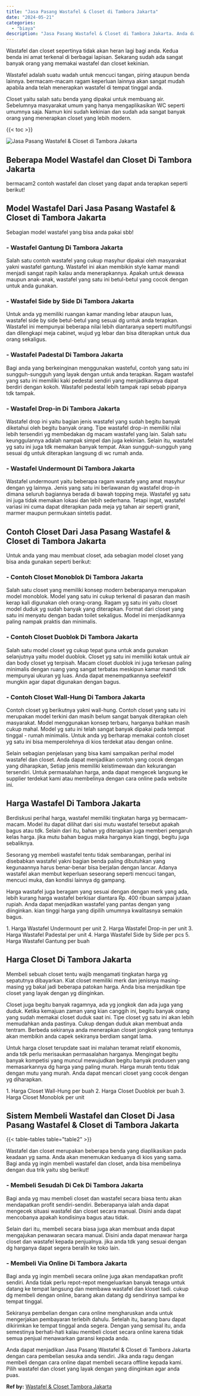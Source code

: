 ```yaml
---
title: "Jasa Pasang Wastafel & Closet di Tambora Jakarta"
date: "2024-05-21"
categories: 
  - "biaya"
description: "Jasa Pasang Wastafel & Closet di Tambora Jakarta. Anda dapat menjadikan Jasa Pasang Wastafel & Closet di Tambora Jakarta dengan cara pembelian sesuka anda se..."
---
```


Wastafel dan closet sepertinya tidak akan heran lagi bagi anda. Kedua benda ini amat terkenal di berbagai lapisan. Sekarang sudah ada sangat banyak orang yang memakai wastafel dan closet kekinian.

Wastafel adalah suatu wadah untuk mencuci tangan, piring ataupun benda lainnya. bermacam-macam ragam keperluan lainnya akan sangat mudah apabila anda telah menerapkan wastafel di tempat tinggal anda.

Closet yaitu salah satu benda yang dipakai untuk membuang air. Sebelumnya masyarakat umum yang hanya mengaplikasikan WC seperti umumnya saja. Namun kini sudah kekinian dan sudah ada sangat banyak orang yang menerapkan closet yang lebih modern.

{{< toc >}}

![Jasa Pasang Wastafel & Closet di Tambora Jakarta](/images/wastafel-closet-murah46.png)

## Beberapa Model Wastafel dan Closet Di Tambora Jakarta

bermacam2 contoh wastafel dan closet yang dapat anda terapkan seperti berikut!

## Model Wastafel Dari Jasa Pasang Wastafel & Closet di Tambora Jakarta

Sebagian model wastafel yang bisa anda pakai sbb!

### \- Wastafel Gantung Di Tambora Jakarta

Salah satu contoh wastafel yang cukup masyhur dipakai oleh masyarakat yakni wastafel gantung. Wastafel ini akan membikin style kamar mandi menjadi sangat rapih kalau anda menerapkannya. Apakah untuk dewasa maupun anak-anak, wastafel yang satu ini betul-betul yang cocok dengan untuk anda gunakan.

### \- Wastafel Side by Side Di Tambora Jakarta

Untuk anda yg memiliki ruangan kamar manding lebar ataupun luas, wastafel side by side betul-betul yang sesuai dg untuk anda terapkan. Wastafel ini mempunyai beberapa nilai lebih diantaranya seperti multifungsi dan dilengkapi meja cabinet, wujud yg lebar dan bisa diterapkan untuk dua orang sekaligus.

### \- Wastafel Padestal Di Tambora Jakarta

Bagi anda yang berkeinginan menggunakan wasteful, contoh yang satu ini sungguh-sungguh yang layak dengan untuk anda terapkan. Ragam wastafel yang satu ini memiliki kaki pedestal sendiri yang menjadikannya dapat berdiri dengan kokoh. Wastafel pedestal lebih tampak rapi sebab pipanya tdk tampak.

### \- Wastafel Drop-in Di Tambora Jakarta

Wastafel drop ini yaitu bagian jenis wastafel yang sudah begitu banyak diketahui oleh begitu banyak orang. Tipe wastafel drop-in memiliki nilai lebih tersendiri yg membedakan dg macam wastafel yang lain. Salah satu keunggulannya adalah nampak simpel dan juga kekinian. Selain itu, wastafel yg satu ini juga tdk memakan banyak tempat. Akan sungguh-sungguh yang sesuai dg untuk diterapkan langsung di wc rumah anda.

### \- Wastafel Undermount Di Tambora Jakarta

Wastafel undermount yaitu beberapa ragam wastafe yang amat masyhur dengan yg lainnya. Jenis yang satu ini berlawanan dg wastafel drop-in dimana seluruh bagiannya berada di bawah topping meja. Wastafel yg satu ini juga tidak memakan lokasi dan lebih sederhana. Tetapi ingat, wastafel variasi ini cuma dapat diterapkan pada meja yg tahan air seperti granit, marmer maupun permukaan sintetis padat.

## Contoh Closet Dari Jasa Pasang Wastafel & Closet di Tambora Jakarta

Untuk anda yang mau membuat closet, ada sebagian model closet yang bisa anda gunakan seperti berikut:

### \- Contoh Closet Monoblok Di Tambora Jakarta

Salah satu closet yang memiliki konsep modern beberapanya merupakan model monoblok. Model yang satu ini cukup terkenal di pasaran dan masih kerap kali digunakan oleh orang-orang. Ragam yg satu ini yaitu closet model duduk yg sudah banyak yang diterapkan. Format dari closet yang satu ini menyatu dengan badan toilet sekaligus. Model ini menjadikannya paling nampak praktis dan minimalis.

### \- Contoh Closet Duoblok Di Tambora Jakarta

Salah satu model closet yg cukup tepat guna untuk anda gunakan selanjutnya yaitu model duoblok. Closet yg satu ini memiliki kotak untuk air dan body closet yg terpisah. Macam closet duoblok ini juga terkesan paling minimalis dengan ruang yang sangat terbatas meskipun kamar mandi tdk mempunyai ukuran yg luas. Anda dapat menempatkannya seefektif mungkin agar dapat digunakan dengan bagus.

### \- Contoh Closet Wall-Hung Di Tambora Jakarta

Contoh closet yg berikutnya yakni wall-hung. Contoh closet yang satu ini merupakan model terkini dan masih belum sangat banyak diterapkan oleh masyarakat. Model menggunakan konsep terbaru, harganya bahkan masih cukup mahal. Model yg satu ini telah sangat banyak dipakai pada tempat tinggal - rumah minimalis. Untuk anda yg berharap memakai contoh closet yg satu ini bisa memperolehnya di kios terdekat atau dengan online.

Selain sebagian penjelasan yang bisa kami sampaikan perihal model wastafel dan closet. Anda dapat menjadikan contoh yang cocok dengan yang diharapkan, Setiap jenis memiliki keistimewaan dan kekurangan tersendiri. Untuk permasalahan harga, anda dapat mengecek langsung ke supplier terdekat kami atau membelinya dengan cara online pada website ini.

## Harga Wastafel Di Tambora Jakarta

Berdiskusi perihal harga, wastafel memiliki tingkatan harga yg bermacam-macam. Model itu dapat dilihat dari sisi mutu wastafel tersebut apakah bagus atau tdk. Selain dari itu, bahan yg diterapkan juga memberi pengaruh kelas harga. jika mutu bahan bagus maka harganya kian tinggi, begitu juga sebaliknya.

Sesorang yg membeli wastafel tentu tidak sembarangan, perihal ini disebabkan wastafel yakni bagian benda paling dibutuhkan yang kegunaannya harus benar-benar bisa berjalan dengan lancar. Adanya wastafel akan membut keperluan seseorang seperti mencuci tangan, mencuci muka, dan kondisi lainnya dg gampang.

Harga wastafel juga beragam yang sesuai dengan dengan merk yang ada, lebih kurang harga wastafel berkisar diantara Rp. 400 ribuan sampai jutaan rupiah. Anda dapat menjadikan wastafel yang pantas dengan yang diinginkan. kian tinggi harga yang dipilih umumnya kwalitasnya semakin bagus.

1\. Harga Wastafel Undermount per unit 2. Harga Wastafel Drop-in per unit 3. Harga Wastafel Padestal per unit 4. Harga Wastafel Side by Side per pcs 5. Harga Wastafel Gantung per buah

## Harga Closet Di Tambora Jakarta

Membeli sebuah closet tentu wajib mengamati tingkatan harga yg sepatutnya dibayarkan. Kiat closet memiliki merk dan jenisnya masing-masing yg bakal jadi beberapa patokan harga. Anda bisa menjadikan tipe closet yang layak dengan yg diinginkan.

Closet juga begitu banyak ragamnya, ada yg jongkok dan ada juga yang duduk. Ketika kemajuan zaman yang kian canggih ini, begitu banyak orang yang sudah memakai closet duduk saat ini. Tipe closet yg satu ini akan lebih memudahkan anda pastinya. Cukup dengan duduk akan membuat anda tentram. Berbeda sekiranya anda menerapkan closet jongkok yang tentunya akan membikin anda capek sekiranya berdiam sangat lama.

Untuk harga closet terupdate saat ini malahan teramat relatif ekonomis, anda tdk perlu merisaukan permasalahan harganya. Mengingat begitu banyak kompetisi yang muncul mewujudkan begitu banyak produsen yang memasarkannya dg harga yang paling murah. Harga murah tentu tidak dengan mutu yang murah. Anda dapat mencari closet yang cocok dengan yg diharapkan.

1\. Harga Closet Wall-Hung per buah 2. Harga Closet Duoblok per buah 3. Harga Closet Monoblok per unit

## Sistem Membeli Wastafel dan Closet Di Jasa Pasang Wastafel & Closet di Tambora Jakarta

{{< table-tables table="table2" >}}

Wastafel dan closet merupakan beberapa benda yang diaplikasikan pada keadaan yg sama. Anda akan menemukan keduanya di kios yang sama. Bagi anda yg ingin membeli wastafel dan closet, anda bisa membelinya dengan dua trik yaitu sbg berikut!

### \- Membeli Sesudah Di Cek Di Tambora Jakarta

Bagi anda yg mau membeli closet dan wastafel secara biasa tentu akan mendapatkan profit sendiri-sendiri. Beberapanya ialah anda dapat mengecek situasi wastafel dan closet secara manual. Disini anda dapat mencobanya apakah kondisinya bagus atau tidak.

Selain dari itu, membeli secara biasa juga akan membuat anda dapat mengajukan penawaran secara manual. Disini anda dapat menawar harga closet dan wastafel kepada penjualnya. jika anda tdk yang sesuai dengan dg harganya dapat segera beralih ke toko lain.

### \- Membeli Via Online Di Tambora Jakarta

Bagi anda yg ingin membeli secara online juga akan mendapatkan profit sendiri. Anda tidak perlu repot-repot mengeluarkan banyak tenaga untuk datang ke tempat langsung dan membawa wastafel dan kloset tadi. cukup dg membeli dengan online, barang akan datang dg sendirinya sampai ke tempat tinggal.

Sekiranya pembelian dengan cara online mengharuskan anda untuk mengerjakan pembayaran terlebih dahulu. Setelah itu, barang baru dapat dikirimkan ke tempat tinggal anda segera. Dengan yang semisal itu, anda semestinya berhati-hati kalau membeli closet secara online karena tidak semua penjual menawarkan garansi kepada anda.

Anda dapat menjadikan Jasa Pasang Wastafel & Closet di Tambora Jakarta dengan cara pembelian sesuka anda sendiri. Jika anda ragu dengan membeli dengan cara online dapat membeli secara offline kepada kami. Pilih wastafel dan closet yang layak dengan yang diinginkan agar anda puas.

**Ref by:** [Wastafel & Closet Tambora Jakarta](https://id.wikipedia.org/wiki/Wastafel)
